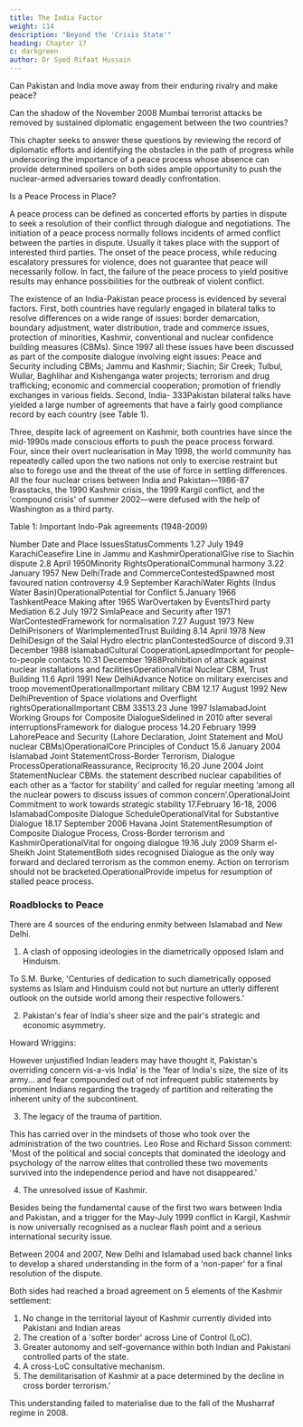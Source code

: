 ```yaml
---
title: The India Factor
weight: 114
description: "Beyond the 'Crisis State'"
heading: Chapter 17
c: darkgreen
author: Dr Syed Rifaat Hussain
---
```




Can Pakistan and India move away from their enduring rivalry and make peace? 

Can the shadow of the November 2008 Mumbai terrorist attacks be removed by sustained diplomatic engagement between the two countries?

This chapter seeks to answer these questions by reviewing the record of diplomatic efforts and identifying the obstacles in the path of progress while underscoring the importance of a peace process whose absence can provide determined spoilers on both sides ample opportunity to push the nuclear-armed adversaries toward deadly confrontation.

Is a Peace Process in Place?

A peace process can be defined as concerted efforts by parties in dispute to seek a resolution of their conflict through dialogue and negotiations. The initiation of a peace process normally follows incidents of armed conflict between the parties in dispute. Usually it takes place with the support of interested third parties. The onset of the peace process, while reducing escalatory pressures for violence, does not guarantee that peace will necessarily follow. In fact, the failure of the peace process to yield positive results may enhance possibilities for the outbreak of violent conflict.

The existence of an India-Pakistan peace process is evidenced by several factors. First, both countries have regularly engaged in bilateral talks to resolve differences on a wide range of issues: border demarcation, boundary adjustment, water distribution, trade and commerce issues, protection of minorities, Kashmir, conventional and nuclear confidence building measures (CBMs). Since 1997 all these issues have been discussed as part of the composite dialogue involving eight issues: Peace and Security including CBMs; Jammu and Kashmir; Siachin; Sir Creek; Tulbul, Wullar, Baghlihar and Kishenganga water projects; terrorism and drug trafficking; economic and commercial cooperation; promotion of friendly exchanges in various fields. Second, India- 333Pakistan bilateral talks have yielded a large number of agreements that have a fairly good compliance record by each country (see Table 1).

Three, despite lack of agreement on Kashmir, both countries have since the mid-1990s made conscious efforts to push the peace process forward. Four, since their overt nuclearisation in May 1998, the world community has repeatedly called upon the two nations not only to exercise restraint but also to forego use and the threat of the use of force in settling differences. All the four nuclear crises between India and Pakistan—1986-87 Brasstacks, the 1990 Kashmir crisis, the 1999 Kargil conflict, and the 'compound crisis' of summer 2002—were defused with the help of Washington as a third party.


Table 1: Important Indo-Pak agreements (1948-2009)

Number Date and Place
IssuesStatusComments
1.27 July 1949 KarachiCeasefire Line in Jammu and KashmirOperationalGive rise to Siachin dispute
2.8 April 1950Minority RightsOperationalCommunal harmony
3.22 January 1957 New DelhiTrade and CommerceContestedSpawned most favoured nation
controversy
4.9 September KarachiWater Rights (Indus Water Basin)OperationalPotential for Conflict
5.January 1966 TashkentPeace Making after 1965 WarOvertaken by
EventsThird party Mediation
6.2 July 1972 SimlaPeace and Security after 1971 WarContestedFramework for normalisation
7.27 August 1973 New DelhiPrisoners of WarImplementedTrust Building
8.14 April 1978 New DelhiDesign of the Salal Hydro electric planContestedSource of discord
9.31 December 1988
IslamabadCultural CooperationLapsedImportant for people-to-people
contacts
10.31 December 1988Prohibition of attack against nuclear
installations and facilitiesOperationalVital Nuclear CBM, Trust Building
11.6 April 1991 New DelhiAdvance Notice on military exercises
and troop movementOperationalImportant military CBM
12.17 August 1992 New DelhiPrevention of Space violations and
Overflight rightsOperationalImportant CBM
33513.23 June 1997 IslamabadJoint Working Groups for Composite
DialogueSidelined in 2010
after several
interruptionsFramework for dialogue process
14.20 February 1999 LahorePeace and Security (Lahore
Declaration, Joint Statement and MoU
nuclear CBMs)OperationalCore Principles of Conduct
15.6 January 2004 Islamabad
Joint StatementCross-Border Terrorism, Dialogue
ProcessOperationalReassurance, Reciprocity
16.20 June 2004 Joint
StatementNuclear CBMs. the statement
described nuclear capabilities of each
other as a ‘factor for stability’ and
called for regular meeting ‘among all
the nuclear powers to discuss issues of
common concern’.OperationalJoint Commitment to work towards
strategic stability
17.February 16-18, 2006
IslamabadComposite Dialogue ScheduleOperationalVital for Substantive Dialogue
18.17 September 2006 Havana
Joint StatementResumption of Composite Dialogue
Process, Cross-Border terrorism and
KashmirOperationalVital for ongoing dialogue
19.16 July 2009 Sharm el-
Sheikh Joint StatementBoth sides recognised Dialogue as the
only way forward and declared
terrorism as the common enemy.
Action on terrorism should not be
bracketed.OperationalProvide impetus for resumption of
stalled peace process.

### Roadblocks to Peace

There are 4 sources of the enduring enmity between Islamabad and New Delhi.

1. A clash of opposing ideologies in the diametrically opposed Islam and Hinduism. 

To S.M. Burke, 'Centuries of dedication to such diametrically opposed systems as Islam and Hinduism could not but nurture an utterly different outlook on the outside world among
their respective followers.'

2. Pakistan's fear of India's sheer size and the pair's strategic and economic asymmetry.

Howard Wriggins:

However unjustified Indian leaders may have thought it, Pakistan's overriding concern vis-a-vis India' is the 'fear of India's size, the size of its army... and fear compounded out of not infrequent public statements by prominent Indians regarding the tragedy of partition and reiterating the inherent unity of the subcontinent.

3. The legacy of the trauma of partition.

This has carried over in the mindsets of those who took over the administration of the two countries. Leo Rose and Richard Sisson comment: 'Most of the political and social concepts that dominated the ideology and psychology of the narrow elites that controlled these two movements survived into the independence period and have not disappeared.' 

4. The unresolved issue of Kashmir.

Besides being the fundamental cause of the first two wars between India and Pakistan, and a trigger for the May-July 1999 conflict in Kargil, Kashmir is now universally recognised as a nuclear flash point and a serious international security issue. 

Between 2004 and 2007, New Delhi and Islamabad used back channel links to develop a shared understanding in the form of a 'non-paper' for a final resolution of the dispute.

Both sides had reached a broad agreement on 5 elements of the Kashmir settlement:

1. No change in the territorial layout of Kashmir currently divided into Pakistani and Indian areas
2. The creation of a 'softer border' across Line of Control (LoC).
3. Greater autonomy and self-governance within both Indian and Pakistani controlled parts of the state.
4. A cross-LoC consultative mechanism.
5. The demilitarisation of Kashmir at a pace determined by the decline in cross border terrorism.'

This understanding failed to materialise due to the fall of the Musharraf regime in 2008.

<!-- Because of the divisive impact of these factors relating to ideology, the
violent legacy of partition, images of the enemy, and the unresolved issue of
Kashmir, India and Pakistan have been constrained to pursue their security
policies within the framework of unilateral security, where intended gains for
one side are supposed to result in an equivalent loss for the other. But this
unilateralist way of thinking about security has become untenable in the wake
of South Asia's passage to overt nuclearisation in May 1998. -->

